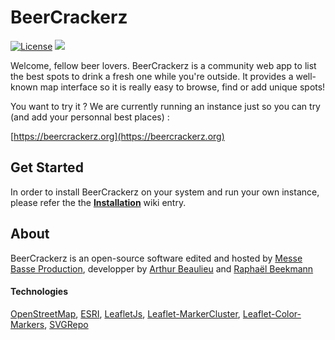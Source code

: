 # BeerCrackerz

[![License](https://img.shields.io/github/license/MesseBasseProduction/BeerCrackerz.svg)](https://github.com/MesseBasseProduction/BeerCrackerz/blob/master/LICENSE.md)
![](https://badgen.net/badge/version/0.1.0/blue)

Welcome, fellow beer lovers. BeerCrackerz is a community web app to list the best spots to drink a fresh one while you're outside. It provides a well-known map interface so it is really easy to browse, find or add unique spots!

You want to try it ? We are currently running an instance just so you can try (and add your personnal best places) :

[https://beercrackerz.org](https://beercrackerz.org)

## Get Started

In order to install BeerCrackerz on your system and run your own instance, please refer the the [**Installation**](https://github.com/MesseBasseProduction/BeerCrackerz/wiki) wiki entry.

## About

BeerCrackerz is an open-source software edited and hosted by [Messe Basse Production](https://messe-basse-production.com/), developper by [Arthur Beaulieu](https://github.com/ArthurBeaulieu) and [Raphaël Beekmann](https://github.com/Asiberus)

#### Technologies

[OpenStreetMap](https://www.openstreetmap.org/), [ESRI](https://www.esri.com), [LeafletJs](https://leafletjs.com/), [Leaflet-MarkerCluster](https://github.com/Leaflet/Leaflet.markercluster), [Leaflet-Color-Markers](https://github.com/pointhi/leaflet-color-markers), [SVGRepo](https://www.svgrepo.com/)
